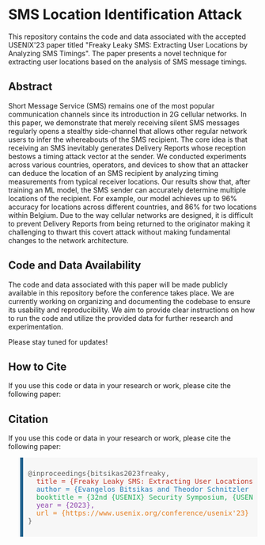 # SMS Location Identification Attack

This repository contains the code and data associated with the accepted USENIX'23 paper titled "Freaky Leaky SMS: Extracting User Locations by Analyzing SMS Timings". The paper presents a novel technique for extracting user locations based on the analysis of SMS message timings.

## Abstract

Short Message Service (SMS) remains one of the most popular communication channels since its introduction in 2G cellular networks. In this paper, we demonstrate that merely receiving silent SMS messages regularly opens a stealthy side-channel that allows other regular network users to infer the whereabouts of the SMS recipient. The core idea is that receiving an SMS inevitably generates Delivery Reports whose reception bestows a timing attack vector at the sender. We conducted experiments across various countries, operators, and devices to show that an attacker can deduce the location of an SMS recipient by analyzing timing measurements from typical receiver locations. Our results show that, after training
an ML model, the SMS sender can accurately determine multiple locations of the recipient. For example, our model achieves up to 96% accuracy for locations across different countries, and 86% for two locations within Belgium. Due to the way cellular networks are designed,
it is difficult to prevent Delivery Reports from being returned to the originator making it challenging to thwart this covert attack without making fundamental changes to the network architecture.

## Code and Data Availability

The code and data associated with this paper will be made publicly available in this repository before the conference takes place. We are currently working on organizing and documenting the codebase to ensure its usability and reproducibility. We aim to provide clear instructions on how to run the code and utilize the provided data for further research and experimentation.

Please stay tuned for updates!

## How to Cite

If you use this code or data in your research or work, please cite the following paper:

## Citation

If you use this code or data in your research or work, please cite the following paper:

<blockquote style="background-color: #f7f7f7; padding: 10px; border-left: 6px solid #1f618d;">

<pre>
@inproceedings{bitsikas2023freaky,
  <span style="color: #c0392b;">title = {Freaky Leaky SMS: Extracting User Locations by Analyzing SMS Timings},</span>
  <span style="color: #2980b9;">author = {Evangelos Bitsikas and Theodor Schnitzler and Christina Pöpper and Aanjhan Ranganathan},</span>
  <span style="color: #27ae60;">booktitle = {32nd {USENIX} Security Symposium, {USENIX} Security 2023, Anaheim, CA, USA, August 9-11, 2023},</span>
  <span style="color: #8e44ad;">year = {2023},</span>
  <span style="color: #e67e22;">url = {https://www.usenix.org/conference/usenix'23}</span>
}
</pre>
</blockquote>

